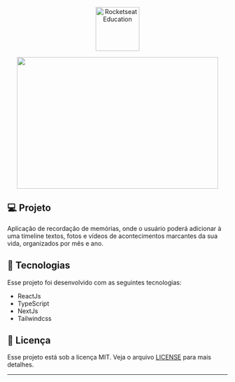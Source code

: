 <p align="center">
  <img alt="Rocketseat Education" src="https://avatars.githubusercontent.com/u/69590972?s=200&v=4" width="100px" />
</p>

<p align="center">
  <img width="460" height="300"  src="src/assets/to-readme/nlw.gif" />
</p>

## 💻 Projeto

Aplicação de recordação de memórias, onde o usuário poderá adicionar à uma timeline textos, fotos e vídeos de acontecimentos marcantes da sua vida, organizados por mês e ano.

## 🚀 Tecnologias

Esse projeto foi desenvolvido com as seguintes tecnologias:

- ReactJs
- TypeScript
- NextJs
- Tailwindcss

## 📝 Licença

Esse projeto está sob a licença MIT. Veja o arquivo [LICENSE](LICENSE) para mais detalhes.

---
